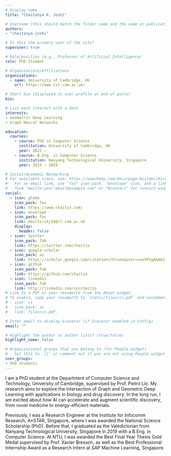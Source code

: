 ```yaml
---
# Display name
title: "Chaitanya K. Joshi"

# Username (this should match the folder name and the name on publications)
authors:
- "chaitanya-joshi"

# Is this the primary user of the site?
superuser: true

# Role/position (e.g., Professor of Artificial Intelligence)
role: PhD Student

# Organizations/Affiliations
organizations:
  - name: University of Cambridge, UK
    url: https://www.cst.cam.ac.uk/

# Short bio (displayed in user profile at end of posts)
bio: 

# List each interest with a dash
interests:
- Geometric Deep Learning
- Graph Neural Networks

education:
  courses:
    - course: PhD in Computer Science
      institution: University of Cambridge, UK
      year: 2022 –
    - course: B.Eng. in Computer Science
      institution: Nanyang Technological University, Singapore
      year: 2015 – 2019

# Social/Academic Networking
# For available icons, see: https://wowchemy.com/docs/page-builder/#icons
#   For an email link, use "fas" icon pack, "envelope" icon, and a link in the
#   form "mailto:your-email@example.com" or "#contact" for contact widget.
social:
  - icon: globe
    icon_pack: fas
    link: https://www.chaitjo.com/
  - icon: envelope
    icon_pack: fas
    link: mailto:ckj24@cl.cam.ac.uk
    display:
      header: false
  - icon: twitter
    icon_pack: fab
    link: https://twitter.com/chaitjo
  - icon: google-scholar
    icon_pack: ai
    link: https://scholar.google.com/citations?hl=en&user=cwxVFVgAAAAJ
  - icon: github
    icon_pack: fab
    link: https://github.com/chaitjo
  - icon: linkedin
    icon_pack: fab
    link: http://linkedin.com/in/chaitjo
# Link to a PDF of your resume/CV from the About widget.
# To enable, copy your resume/CV to `static/files/cv.pdf` and uncomment the lines below.
# - icon: cv
#   icon_pack: ai
#   link: files/cv.pdf

# Enter email to display Gravatar (if Gravatar enabled in Config)
email: ""

# Highlight the author in author lists? (true/false)
highlight_name: false

# Organizational groups that you belong to (for People widget)
#   Set this to `[]` or comment out if you are not using People widget.
user_groups:
- PhD Students
---
```


I am a PhD student at the Department of Computer Science and Technology, University of Cambridge, supervised by Prof. Pietro Liò. My research aims to explore the intersection of Graph and Geometric Deep Learning with applications in biology and drug discovery. In the long run, I am excited about how AI can accelerate and augment scientific discovery, from novel medicine to energy-efficient materials.

Previously, I was a Research Engineer at the Institute for Infocomm Research, A*STAR, Singapore, where I was awarded the National Science Scholarship (PhD). Before that, I graduated as the Valedictorian from Nanyang Technological University, Singapore in 2019 with a B.Eng. in Computer Science. At NTU, I was awarded the Best Final Year Thesis Gold Medal supervised by Prof. Xavier Bresson, as well as the Best Professional Internship Award as a Research Intern at SAP Machine Learning, Singapore.
